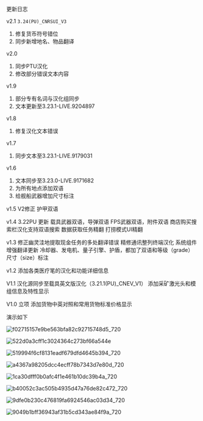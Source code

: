 更新日志

v2.1 `3.24(PU)_CNRSUI_V3`
1. 修复货币符号错位
2. 同步新增地名、物品翻译

v2.0
1. 同步PTU汉化
2. 修改部分错误文本内容

v1.9
1. 部分专有名词与汉化组同步
2. 文本更新至3.23.1-LIVE.9204897

v1.8
1. 修复汉化文本错误

v1.7
1. 同步文本至3.23.1-LIVE.9179031

v1.6
1. 文本同步至3.23.0-LIVE.9171682
2. 为所有地点添加双语
3. 给舰船武器增加尺寸标注

v1.5
V2修正
护甲双语

v1.4
3.22PU 更新
载具武器双语，导弹双语
FPS武器双语，附件双语
商店购买搜索栏汉化支持双语搜索
数据获取任务精翻
打捞模式UI精翻

v1.3
修正幽灵洼地提取现金任务的多处翻译错误
精修通讯整列终端汉化
系统组件增强翻译更新
冷却器、发电机、量子引擎、护盾，都加了双语和等级（grade）尺寸（size）标注

v1.2
添加各类医疗笔的汉化和功能详细信息

V1.1
汉化源同步至载具英文版汉化（3.21.1(PU)_CNEV_V1）
添加采矿激光头和模组信息及特性显示

V1.0
立项
添加货物中英对照和常用货物标准价格显示


演示如下

![f02715157e9be563bfa82c92715748d5_720](https://github.com/acewinner1999/LocalizationData/assets/24372596/ba6f267d-ab24-4b07-9c39-13304f4cfed9)

![522d0a3cff1c3024364c273bf66a544e](https://github.com/acewinner1999/LocalizationData/assets/24372596/326e784d-ab34-452b-9ae2-4780f1433d65)

![519994f6cf8131eadf679dfd4645b394_720](https://github.com/acewinner1999/LocalizationData/assets/24372596/75d6f914-8e07-4e15-9954-241c5e63f724)

![a4367a98205dcc4ecff78b7343d7e80d_720](https://github.com/acewinner1999/LocalizationData/assets/24372596/2fba9fb8-a9b4-487b-8a1d-8067370c0ee9)

![1ca30dfff0b0afc4f1e461b10dc39b4a_720](https://github.com/acewinner1999/LocalizationData/assets/24372596/250a140e-e157-4094-b725-214dc9a102b7)

![b40052c3ac505b4935d47a76de82c472_720](https://github.com/acewinner1999/LocalizationData/assets/24372596/80160db4-ac7b-4dc4-aafb-bab61948f6ff)

![9dfe0b230c476819fa6924546ac03d34_720](https://github.com/acewinner1999/LocalizationData/assets/24372596/6eef4773-3cf6-4de0-9f64-d662354d99e7)

![9049b1bff36943af31b5cd343ae84f9a_720](https://github.com/acewinner1999/LocalizationData/assets/24372596/cd23afe7-c2d1-4f48-b4dc-afe8a362de4b)
